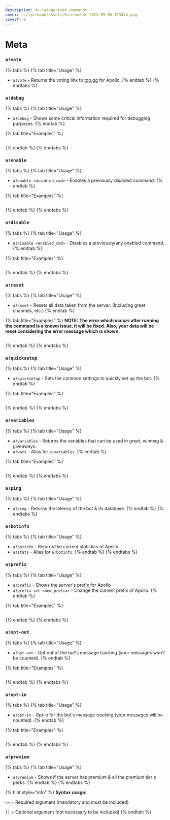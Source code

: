 ```yaml
---
description: Un-categorized commands.
cover: ../.gitbook/assets/Screenshot 2023-05-05 173444.png
coverY: 0
---
```


# Meta

### `a!vote`

{% tabs %}
{% tab title="Usage" %}
* `a!vote` - Returns the voting link to [top.gg](https://top.gg/bot/824119071556763668/vote) for Apollo.
{% endtab %}
{% endtabs %}

### `a!debug`

{% tabs %}
{% tab title="Usage" %}
* `a!debug` - Shows some critical information required for debugging purposes.
{% endtab %}

{% tab title="Examples" %}
<figure><img src="../.gitbook/assets/DiscordPTB_gjEgI8hehk.gif" alt=""><figcaption></figcaption></figure>
{% endtab %}
{% endtabs %}

### `a!enable`

{% tabs %}
{% tab title="Usage" %}
* `a!enable <disabled_cmd>` - Enables a previously disabled command.
{% endtab %}

{% tab title="Examples" %}
<figure><img src="../.gitbook/assets/DiscordPTB_I7ply9fUHo.gif" alt=""><figcaption></figcaption></figure>
{% endtab %}
{% endtabs %}

### `a!disable`

{% tabs %}
{% tab title="Usage" %}
* `a!disable <enabled_cmd>` - Disables a previously/any enabled command.
{% endtab %}

{% tab title="Examples" %}
<figure><img src="../.gitbook/assets/DiscordPTB_r5Aa1rFJUz.gif" alt=""><figcaption></figcaption></figure>
{% endtab %}
{% endtabs %}

### `a!reset`

{% tabs %}
{% tab title="Usage" %}
* `a!reset` - Resets all data taken from the server. (Including greet channels, etc.)
{% endtab %}

{% tab title="Examples" %}
**NOTE: The error which occurs after running the command is a known issue. It will be fixed. Also, your data will be reset considering the error message which is shown.**

<figure><img src="../.gitbook/assets/DiscordPTB_G0ejRbpnAb.gif" alt=""><figcaption></figcaption></figure>
{% endtab %}
{% endtabs %}

### `a!quicksetup`

{% tabs %}
{% tab title="Usage" %}
* `a!quicksetup` - Sets the common settings to quickly set up the bot.
{% endtab %}

{% tab title="Examples" %}
<figure><img src="../.gitbook/assets/DiscordPTB_eLMEE971Rb.gif" alt=""><figcaption></figcaption></figure>
{% endtab %}
{% endtabs %}

### `a!variables`

{% tabs %}
{% tab title="Usage" %}
* `a!variables` - Returns the variables that can be used in greet, winmsg & giveaways.
* `a!vars` - Alias for `a!variables`.
{% endtab %}

{% tab title="Examples" %}
<figure><img src="../.gitbook/assets/DiscordPTB_a79RUYSzkA.gif" alt=""><figcaption></figcaption></figure>
{% endtab %}
{% endtabs %}

### `a!ping`

{% tabs %}
{% tab title="Usage" %}
* `a!ping` - Returns the latency of the bot & its database.
{% endtab %}
{% endtabs %}

### `a!botinfo`

{% tabs %}
{% tab title="Usage" %}
* `a!botinfo` - Returns the current statistics of Apollo.
* `a!stats` - Alias for `a!botinfo`.
{% endtab %}
{% endtabs %}

### `a!prefix`

{% tabs %}
{% tab title="Usage" %}
* `a!prefix` - Shows the server's prefix for Apollo
* `a!prefix set <new_prefix>` - Change the current prefix of Apollo.
{% endtab %}

{% tab title="Examples" %}
<figure><img src="../.gitbook/assets/DiscordPTB_rLD6u4ldVq.gif" alt=""><figcaption></figcaption></figure>
{% endtab %}
{% endtabs %}

### `a!opt-out`

{% tabs %}
{% tab title="Usage" %}
* `a!opt-out` - Opt out of the bot's message tracking (your messages won't be counted).
{% endtab %}

{% tab title="Examples" %}
<figure><img src="../.gitbook/assets/DiscordPTB_tCC708aO52.gif" alt=""><figcaption></figcaption></figure>
{% endtab %}
{% endtabs %}

### `a!opt-in`

{% tabs %}
{% tab title="Usage" %}
* `a!opt-in` - Opt in for the bot's message tracking (your messages will be counted).
{% endtab %}

{% tab title="Examples" %}


<figure><img src="../.gitbook/assets/DiscordPTB_5zHR3kVEIs.gif" alt=""><figcaption></figcaption></figure>
{% endtab %}
{% endtabs %}

### `a!premium`

{% tabs %}
{% tab title="Usage" %}
* `a!premium` - Shows if the server has premium & all the premium tier's perks.
{% endtab %}
{% endtabs %}

{% hint style="info" %}
**Syntax usage:**

`<>` = Required argument (mandatory and must be included)

`[]` = Optional argument (not necessary to be included)
{% endhint %}
